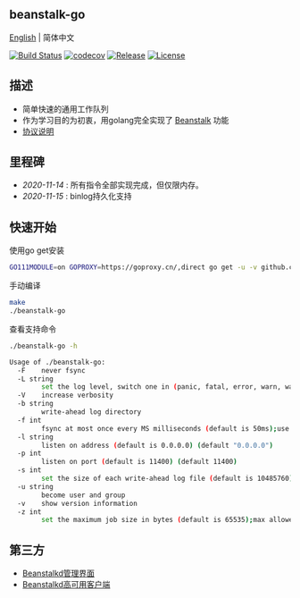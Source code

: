 ## beanstalk-go

[English](readme-en.md) | 简体中文

[![Build Status](https://travis-ci.org/sjatsh/beanstalk-go.svg?branch=main)](https://travis-ci.org/sjatsh/beanstalk-go.svg?branch=main)
[![codecov](https://codecov.io/gh/sjatsh/beanstalk-go/branch/main/graph/badge.svg)](https://codecov.io/gh/sjatsh/beanstalk-go)
[![Release](https://img.shields.io/github/release/sjatsh/beanstalk-go.svg?label=Release)](https://github.com/sjatsh/beanstalk-go/releases)
[![License](https://img.shields.io/github/license/sjatsh/beanstalk-go)](https://github.com/sjatsh/beanstalk-go)

## 描述

 - 简单快速的通用工作队列
 - 作为学习目的为初衷，用golang完全实现了 [Beanstalk](https://github.com/beanstalkd/beanstalkd) 功能
 - [协议说明](protocol.zh-CN.md)

## 里程碑

- *2020-11-14* : 所有指令全部实现完成，但仅限内存。
- *2020-11-15* : binlog持久化支持

## 快速开始

使用go get安装
```bash
GO111MODULE=on GOPROXY=https://goproxy.cn/,direct go get -u -v github.com/sjatsh/beanstalk-go
```

手动编译
```bash
make
./beanstalk-go
```

查看支持命令

```bash
./beanstalk-go -h
```

```bash
Usage of ./beanstalk-go:
  -F    never fsync
  -L string
        set the log level, switch one in (panic, fatal, error, warn, waring, info, debug, trace) (default "warn")
  -V    increase verbosity
  -b string
        write-ahead log directory
  -f int
        fsync at most once every MS milliseconds (default is 50ms);use -f0 for "always fsync" (default 50)
  -l string
        listen on address (default is 0.0.0.0) (default "0.0.0.0")
  -p int
        listen on port (default is 11400) (default 11400)
  -s int
        set the size of each write-ahead log file (default is 10485760);will be rounded up to a multiple of 4096 bytes (default 10485760)
  -u string
        become user and group
  -v    show version information
  -z int
        set the maximum job size in bytes (default is 65535);max allowed is 1073741824 bytes (default 65535)
```

## 第三方

- [Beanstalkd管理界面](https://github.com/xuri/aurora)
- [Beanstalkd高可用客户端](https://github.com/tal-tech/go-queue)